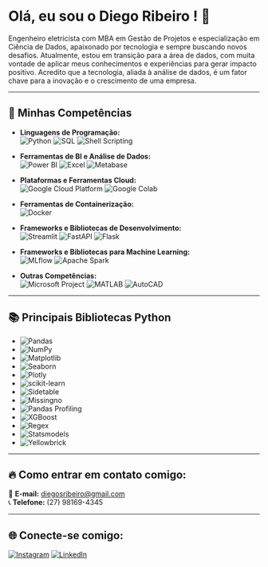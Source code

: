 # Olá, eu sou o Diego Ribeiro ! 👋

Engenheiro eletricista com MBA em Gestão de Projetos e especialização em Ciência de Dados, apaixonado por tecnologia e sempre buscando novos desafios. 
Atualmente, estou em transição para a área de dados, com muita vontade de aplicar meus conhecimentos e experiências para gerar impacto positivo.
Acredito que a tecnologia, aliada à análise de dados, é um fator chave para a inovação e o crescimento de uma empresa.

---

## 🚀 Minhas Competências

- **Linguagens de Programação:**  
  ![Python](https://img.shields.io/badge/-Python-3776AB?style=flat-square&logo=Python&logoColor=white)
  ![SQL](https://img.shields.io/badge/-SQL-4479A1?style=flat-square&logo=MySQL&logoColor=white)
  ![Shell Scripting](https://img.shields.io/badge/-Shell_Scripting-4EAA25?style=flat-square&logo=gnu-bash&logoColor=white)

- **Ferramentas de BI e Análise de Dados:**  
  ![Power BI](https://img.shields.io/badge/-Power%20BI-F2C811?style=flat-square&logo=Power-BI&logoColor=black)
  ![Excel](https://img.shields.io/badge/-Excel-217346?style=flat-square&logo=Microsoft-Excel&logoColor=white)
  ![Metabase](https://img.shields.io/badge/-Metabase-509EE3?style=flat-square&logo=Metabase&logoColor=white)

- **Plataformas e Ferramentas Cloud:**  
  ![Google Cloud Platform](https://img.shields.io/badge/-GCP-4285F4?style=flat-square&logo=Google-Cloud&logoColor=white)
  ![Google Colab](https://img.shields.io/badge/-Google%20Colab-F9AB00?style=flat-square&logo=Google-Colab&logoColor=white)

- **Ferramentas de Containerização:**  
  ![Docker](https://img.shields.io/badge/-Docker-2496ED?style=flat-square&logo=Docker&logoColor=white)

- **Frameworks e Bibliotecas de Desenvolvimento:**  
  ![Streamlit](https://img.shields.io/badge/-Streamlit-FF4B4B?style=flat-square&logo=Streamlit&logoColor=white)
  ![FastAPI](https://img.shields.io/badge/-FastAPI-009688?style=flat-square&logo=FastAPI&logoColor=white)
  ![Flask](https://img.shields.io/badge/-Flask-000000?style=flat-square&logo=Flask&logoColor=white)

- **Frameworks e Bibliotecas para Machine Learning:**  
  ![MLflow](https://img.shields.io/badge/-MLflow-0194E2?style=flat-square&logo=MLflow&logoColor=white)
  ![Apache Spark](https://img.shields.io/badge/-Apache%20Spark-E25A1C?style=flat-square&logo=Apache-Spark&logoColor=white)

- **Outras Competências:**  
  ![Microsoft Project](https://img.shields.io/badge/-Microsoft%20Project-217346?style=flat-square&logo=Microsoft&logoColor=white)
  ![MATLAB](https://img.shields.io/badge/-MATLAB-0076A8?style=flat-square&logo=MathWorks&logoColor=white)
  ![AutoCAD](https://img.shields.io/badge/-AutoCAD-EE3124?style=flat-square&logo=Autodesk&logoColor=white)

---

## 📚 Principais Bibliotecas Python

- ![Pandas](https://img.shields.io/badge/-Pandas-150458?style=flat-square&logo=Pandas&logoColor=white)
- ![NumPy](https://img.shields.io/badge/-NumPy-013243?style=flat-square&logo=NumPy&logoColor=white)
- ![Matplotlib](https://img.shields.io/badge/-Matplotlib-11557C?style=flat-square&logo=Matplotlib&logoColor=white)
- ![Seaborn](https://img.shields.io/badge/-Seaborn-3776AB?style=flat-square&logo=Seaborn&logoColor=white)
- ![Plotly](https://img.shields.io/badge/-Plotly-3F4F75?style=flat-square&logo=Plotly&logoColor=white)
- ![scikit-learn](https://img.shields.io/badge/-Scikit--Learn-F7931E?style=flat-square&logo=scikit-learn&logoColor=white)
- ![Sidetable](https://img.shields.io/badge/-Sidetable-3776AB?style=flat-square&logo=Python&logoColor=white)
- ![Missingno](https://img.shields.io/badge/-Missingno-333333?style=flat-square&logo=Python&logoColor=white)
- ![Pandas Profiling](https://img.shields.io/badge/-Pandas%20Profiling-150458?style=flat-square&logo=Pandas&logoColor=white)
- ![XGBoost](https://img.shields.io/badge/-XGBoost-EB0028?style=flat-square&logo=XGBoost&logoColor=white)
- ![Regex](https://img.shields.io/badge/-Regex-3776AB?style=flat-square&logo=Python&logoColor=white)
- ![Statsmodels](https://img.shields.io/badge/-Statsmodels-3776AB?style=flat-square&logo=Python&logoColor=white)
- ![Yellowbrick](https://img.shields.io/badge/-Yellowbrick-FFD43B?style=flat-square&logo=Python&logoColor=white)

---

## 🔥 Como entrar em contato comigo:
📧 **E-mail:** diegosribeiro@gmail.com  
📞 **Telefone:** (27) 98169-4345

---

## 🌐 Conecte-se comigo:

[![Instagram](https://img.shields.io/badge/-Instagram-E4405F?style=for-the-badge&logo=Instagram&logoColor=white)](https://www.instagram.com/diegoribeiro.jpg/?hl=pt-br)
[![LinkedIn](https://img.shields.io/badge/-LinkedIn-0A66C2?style=for-the-badge&logo=LinkedIn&logoColor=white)](https://www.linkedin.com/in/diego-ribeiro-55587337/)
